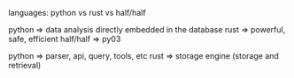 languages: python vs rust vs half/half

python => data analysis directly embedded in the database
rust => powerful, safe, efficient
half/half => py03

python => parser, api, query, tools, etc
rust => storage engine (storage and retrieval)
